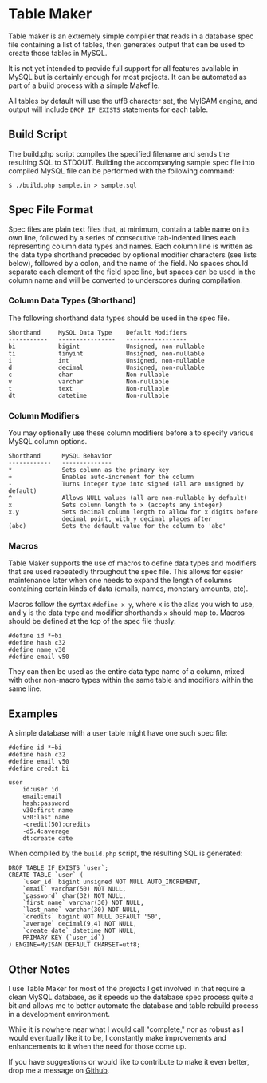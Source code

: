 # Table Maker

Table maker is an extremely simple compiler that reads in a database spec file 
containing a list of tables, then generates output that can be used to create 
those tables in MySQL.

It is not yet intended to provide full support for all features available in 
MySQL but is certainly enough for most projects. It can be automated as part of
a build process with a simple Makefile.

All tables by default will use the utf8 character set, the MyISAM engine, and
output will include `DROP IF EXISTS` statements for each table.


## Build Script

The build.php script compiles the specified filename and sends the resulting
SQL to STDOUT. Building the accompanying sample spec file into compiled MySQL
file can be performed with the following command:

    $ ./build.php sample.in > sample.sql


## Spec File Format

Spec files are plain text files that, at minimum, contain a table name on its
own line, followed by a series of consecutive tab-indented lines each 
representing column data types and names. Each column line is written as the
data type shorthand preceded by optional modifier characters (see lists below), 
followed by a colon, and the name of the field. No spaces should separate each
element of the field spec line, but spaces can be used in the column name and
will be converted to underscores during compilation.


### Column Data Types (Shorthand)
The following shorthand data types should be used in the spec file.

    Shorthand     MySQL Data Type    Default Modifiers
    -----------   ----------------   -----------------
    bi            bigint             Unsigned, non-nullable
    ti            tinyint            Unsigned, non-nullable
    i             int                Unsigned, non-nullable
    d             decimal            Unsigned, non-nullable
    c             char               Non-nullable
    v             varchar            Non-nullable
    t             text               Non-nullable
    dt            datetime           Non-nullable


### Column Modifiers

You may optionally use these column modifiers before a to specify various MySQL 
column options.

    Shorthand      MySQL Behavior
    ------------   --------------
    *              Sets column as the primary key
    +              Enables auto-increment for the column
    -              Turns integer type into signed (all are unsigned by default)
    ^              Allows NULL values (all are non-nullable by default)
    x              Sets column length to x (accepts any integer)
    x.y            Sets decimal column length to allow for x digits before 
                   decimal point, with y decimal places after
    (abc)          Sets the default value for the column to 'abc'


### Macros

Table Maker supports the use of macros to define data types and modifiers that
are used repeatedly throughout the spec file. This allows for easier maintenance
later when one needs to expand the length of columns containing certain kinds
of data (emails, names, monetary amounts, etc).

Macros follow the syntax `#define x y`, where x is the alias you wish to use,
and y is the data type and modifier shorthands `x` should map to. Macros should 
be defined at the top of the spec file thusly:

    #define id *+bi
    #define hash c32
    #define name v30
    #define email v50

They can then be used as the entire data type name of a column, mixed with other 
non-macro types within the same table and modifiers within the same line.



## Examples
A simple database with a `user` table might have one such spec file:

    #define id *+bi
    #define hash c32
    #define email v50
    #define credit bi
    
    user
    	id:user id
    	email:email
    	hash:password
    	v30:first name
    	v30:last name
    	-credit(50):credits
    	-d5.4:average
    	dt:create date

When compiled by the `build.php` script, the resulting SQL is generated:

    DROP TABLE IF EXISTS `user`;
    CREATE TABLE `user` (
    	`user_id` bigint unsigned NOT NULL AUTO_INCREMENT,
    	`email` varchar(50) NOT NULL,
    	`password` char(32) NOT NULL,
    	`first_name` varchar(30) NOT NULL,
    	`last_name` varchar(30) NOT NULL,
    	`credits` bigint NOT NULL DEFAULT '50',
    	`average` decimal(9,4) NOT NULL,
    	`create_date` datetime NOT NULL,
    	PRIMARY KEY (`user_id`)
    ) ENGINE=MyISAM DEFAULT CHARSET=utf8;

## Other Notes

I use Table Maker for most of the projects I get involved in that require a 
clean MySQL database, as it speeds up the database spec process quite a bit and
allows me to better automate the database and table rebuild process in a 
development environment.

While it is nowhere near what I would call "complete," nor as robust as I would
eventually like it to be, I constantly make improvements and enhancements to it
when the need for those come up.

If you have suggestions or would like to contribute to make it even better, 
drop me a message on [Github][1].

  
  [1]:http://github.com/briancline

